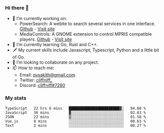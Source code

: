 ### Hi there 👋

- 🔭 I’m currently working on:
    - PowerSearch: A webite to search several services in one interface. [Github](https://github.com/cliffniff/power-search) - [Visit site](https://powersearch.vercel.app/)
    - MediaControls: A GNOME extension to control MPRIS compatible players. [Github](https://github.com/cliffniff/MediaControls) - [Visit site](https://extensions.gnome.org/extension/4470/media-controls/)
- 🌱 I’m currently learning Go, Rust and C++.
- 🗡️ My current skills include Javascript, Typescript, Python and a little bit of Go.
- 👯 I’m looking to collaborate on any project.
- 📫 How to reach me: 
    - Email: <pvsakith@gmail.com>
    - Twitter: [cliffniff_](https://twitter.com/cliffniff_)
    - Discord: [cliffniff#7280](https://discordapp.com/users/828133369950240771)

### My stats

<!--START_SECTION:waka-->
```text
TypeScript   22 hrs 6 mins   ███████████████████████▓░   94.60 % 
JavaScript   36 mins         ▓░░░░░░░░░░░░░░░░░░░░░░░░   02.63 % 
JSON         22 mins         ▒░░░░░░░░░░░░░░░░░░░░░░░░   01.58 % 
Vue.js       8 mins          ░░░░░░░░░░░░░░░░░░░░░░░░░   00.63 % 
Text         3 mins          ░░░░░░░░░░░░░░░░░░░░░░░░░   00.27 % 
```
<!--END_SECTION:waka-->
